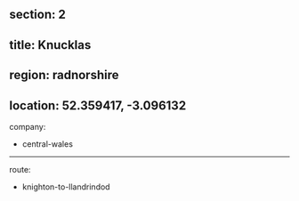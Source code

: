 section: 2
----
title: Knucklas
----
region: radnorshire
----
location: 52.359417, -3.096132
----
company:
- central-wales
----
route:
- knighton-to-llandrindod
